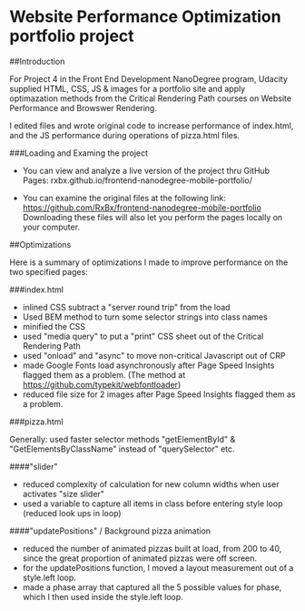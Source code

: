 # Website Performance Optimization portfolio project

##Introduction

For Project 4 in the Front End Development NanoDegree program, Udacity supplied HTML, CSS, JS & images for a portfolio site and apply optimazation methods from the Critical Rendering Path courses on Website Performance and Browswer Rendering.

I edited files and wrote original code to increase performance of index.html, and the JS performance during operations of pizza.html files.

###Loading and Examing the project

- You can view and analyze a live version of the project thru GitHub Pages:
rxbx.github.io/frontend-nanodegree-mobile-portfolio/

- You can examine the original files at the following link:
https://github.com/RxBx/frontend-nanodegree-mobile-portfolio
Downloading these files will also let you perform the pages locally on your computer.

##Optimizations

Here is a summary of optimizations I made to improve performance on the two specified pages:

###index.html
- inlined CSS subtract a "server round trip" from the load
- Used BEM method to turn some selector strings into class names
- minified the CSS
- used "media query" to put a "print" CSS sheet out of the Critical Rendering Path
- used "onload" and "async" to move non-critical Javascript out of CRP
- made Google Fonts load asynchronously after Page Speed Insights flagged them as a problem. (The method at https://github.com/typekit/webfontloader)
- reduced file size for 2 images after Page Speed Insights flagged them as a problem.

###pizza.html

Generally: used faster selector methods "getElementById" & "GetElementsByClassName" instead of "querySelector" etc.

####"slider"
- reduced complexity of calculation for new column widths when user activates "size slider"
- used a variable to capture all items in class before entering style loop (reduced look ups in loop)

####"updatePositions" / Background pizza animation
- reduced the number of animated pizzas built at load, from 200 to 40, since the great proportion of animated pizzas were off screen.
- for the updatePositions function, I moved a layout measurement out of a style.left loop.
- made a phase array that captured all the 5 possible values for phase, which I then used inside the style.left loop.